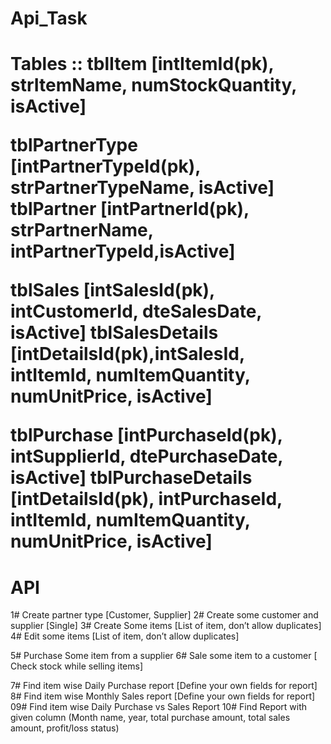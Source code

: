 # Api_Task


<h1>Tables</h> ::
tblItem [intItemId(pk), strItemName, numStockQuantity, isActive]
 
tblPartnerType [intPartnerTypeId(pk), strPartnerTypeName, isActive]
tblPartner [intPartnerId(pk), strPartnerName, intPartnerTypeId,isActive]
 
tblSales [intSalesId(pk), intCustomerId, dteSalesDate, isActive]
tblSalesDetails [intDetailsId(pk),intSalesId, intItemId, numItemQuantity, numUnitPrice, isActive]
 
tblPurchase [intPurchaseId(pk), intSupplierId, dtePurchaseDate, isActive]
tblPurchaseDetails [intDetailsId(pk), intPurchaseId, intItemId,  numItemQuantity, numUnitPrice, isActive]

<h1>API</h1>
1# Create partner type [Customer, Supplier]
2# Create some customer and supplier [Single]
3# Create Some items [List of item, don’t allow duplicates]
4# Edit some items [List of item, don’t allow duplicates]

5# Purchase Some item from a supplier
6# Sale some item to a customer [ Check stock while selling items]

7# Find item wise Daily Purchase report [Define your own fields for report]
8# Find item wise Monthly Sales report [Define your own fields for report]
09# Find item wise Daily Purchase vs Sales Report
10# Find Report with given column
(Month name, year, total purchase amount, total sales amount, profit/loss status)




